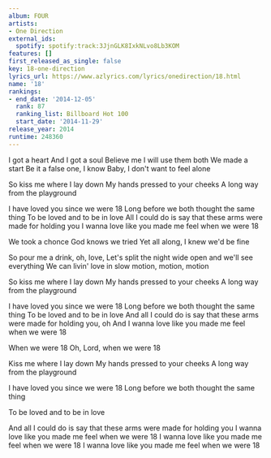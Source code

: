 ```yaml
---
album: FOUR
artists:
- One Direction
external_ids:
  spotify: spotify:track:3JjnGLK8IxkNLvo8Lb3KOM
features: []
first_released_as_single: false
key: 18-one-direction
lyrics_url: https://www.azlyrics.com/lyrics/onedirection/18.html
name: '18'
rankings:
- end_date: '2014-12-05'
  rank: 87
  ranking_list: Billboard Hot 100
  start_date: '2014-11-29'
release_year: 2014
runtime: 248360
---
```

I got a heart
And I got a soul
Believe me I will use them both
We made a start
Be it a false one, I know
Baby, I don't want to feel alone


So kiss me where I lay down
My hands pressed to your cheeks
A long way from the playground


I have loved you since we were 18
Long before we both thought the same thing
To be loved and to be in love
All I could do is say that these arms were made for holding you
I wanna love like you made me feel when we were 18


We took a chonce 
God knows we tried
Yet all along, I knew we'd be fine


So pour me a drink, oh, love,
Let's split the night wide open and we'll see everything
We can livin' love in slow motion, motion, motion


So kiss me where I lay down
My hands pressed to your cheeks
A long way from the playground


I have loved you since we were 18
Long before we both thought the same thing
To be loved and to be in love
And all I could do is say that these arms were made for holding you, oh
And I wanna love like you made me feel when we were 18


When we were 18
Oh, Lord, when we were 18


Kiss me where I lay down
My hands pressed to your cheeks
A long way from the playground


I have loved you since we were 18
Long before we both thought the same thing


To be loved and to be in love


And all I could do is say that these arms were made for holding you
I wanna love like you made me feel when we were 18
I wanna love like you made me feel when we were 18
I wanna love like you made me feel when we were 18
